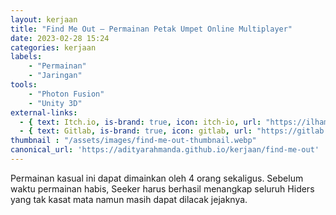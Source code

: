 ```yaml
---
layout: kerjaan
title: "Find Me Out – Permainan Petak Umpet Online Multiplayer"
date: 2023-02-28 15:24
categories: kerjaan
labels: 
    - "Permainan"
    - "Jaringan" 
tools: 
    - "Photon Fusion"
    - "Unity 3D"
external-links:
  - { text: Itch.io, is-brand: true, icon: itch-io, url: "https://ilhampratama.itch.io/find-me-out" }
  - { text: Gitlab, is-brand: true, icon: gitlab, url: "https://gitlab.com/pratamailham206/find-me-out" }
thumbnail : "/assets/images/find-me-out-thumbnail.webp"
canonical_url: 'https://adityarahmanda.github.io/kerjaan/find-me-out'
---
```

Permainan kasual ini dapat dimainkan oleh 4 orang sekaligus. Sebelum waktu permainan habis, Seeker harus berhasil menangkap seluruh Hiders yang tak kasat mata namun masih dapat dilacak jejaknya.
